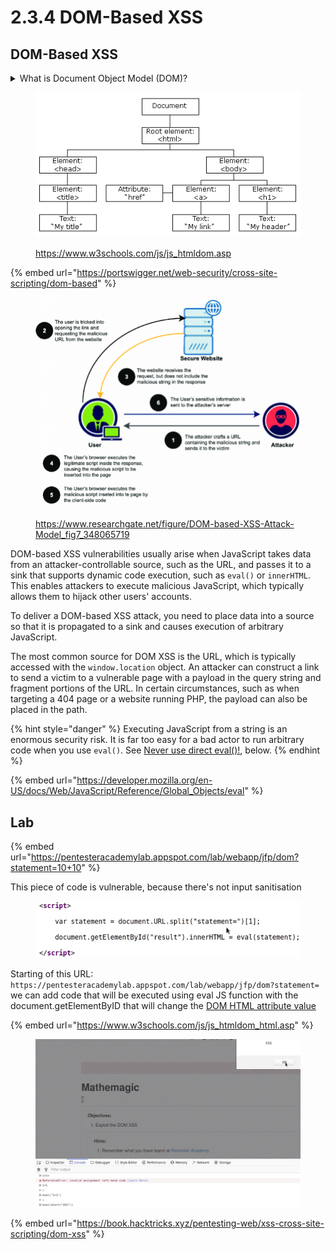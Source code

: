 # 2.3.4 DOM-Based XSS

## DOM-Based XSS

<details>

<summary>What is Document Object Model (DOM)?</summary>

Document Object Model (DOM) is a programming interface for web documents. It represents the structure of HTML and XML documents as a tree-like model where each node represents a part of the document, such as elements, attributes, and text.

In simpler terms, it's a way for programs and scripts to interact with the content of web pages. Web browsers use the DOM to render web pages, and developers can use JavaScript to manipulate the DOM dynamically, changing the structure, content, and style of web pages in response to user actions or other events.

</details>

<figure><img src="../../../../.gitbook/assets/image (74).png" alt=""><figcaption><p><a href="https://www.w3schools.com/js/js_htmldom.asp">https://www.w3schools.com/js/js_htmldom.asp</a></p></figcaption></figure>

{% embed url="https://portswigger.net/web-security/cross-site-scripting/dom-based" %}

<figure><img src="../../../../.gitbook/assets/image (73).png" alt=""><figcaption><p><a href="https://www.researchgate.net/figure/DOM-based-XSS-Attack-Model_fig7_348065719">https://www.researchgate.net/figure/DOM-based-XSS-Attack-Model_fig7_348065719</a></p></figcaption></figure>

DOM-based XSS vulnerabilities usually arise when JavaScript takes data from an attacker-controllable source, such as the URL, and passes it to a sink that supports dynamic code execution, such as `eval()` or `innerHTML`. This enables attackers to execute malicious JavaScript, which typically allows them to hijack other users' accounts.

To deliver a DOM-based XSS attack, you need to place data into a source so that it is propagated to a sink and causes execution of arbitrary JavaScript.

The most common source for DOM XSS is the URL, which is typically accessed with the `window.location` object. An attacker can construct a link to send a victim to a vulnerable page with a payload in the query string and fragment portions of the URL. In certain circumstances, such as when targeting a 404 page or a website running PHP, the payload can also be placed in the path.

{% hint style="danger" %}
Executing JavaScript from a string is an enormous security risk. It is far too easy for a bad actor to run arbitrary code when you use `eval()`. See [Never use direct eval()!](https://developer.mozilla.org/en-US/docs/Web/JavaScript/Reference/Global_Objects/eval#never_use_direct_eval!), below.
{% endhint %}

{% embed url="https://developer.mozilla.org/en-US/docs/Web/JavaScript/Reference/Global_Objects/eval" %}

## Lab

{% embed url="https://pentesteracademylab.appspot.com/lab/webapp/jfp/dom?statement=10+10" %}

This piece of code is vulnerable, because there's not  input sanitisation

<figure><img src="../../../../.gitbook/assets/image (72).png" alt=""><figcaption></figcaption></figure>

Starting of this URL: `https://pentesteracademylab.appspot.com/lab/webapp/jfp/dom?statement=` we can add code that will be executed using eval JS function with the document.getElementByID that will change the [DOM HTML attribute value](https://www.w3schools.com/js/js_htmldom_html.asp)

{% embed url="https://www.w3schools.com/js/js_htmldom_html.asp" %}

<figure><img src="../../../../.gitbook/assets/image (71).png" alt=""><figcaption></figcaption></figure>

{% embed url="https://book.hacktricks.xyz/pentesting-web/xss-cross-site-scripting/dom-xss" %}
